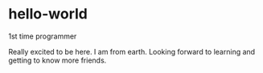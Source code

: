 # hello-world
1st time programmer

Really excited to be here. I am from earth. Looking forward to learning and getting to know more friends. 
